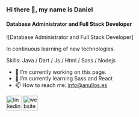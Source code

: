 ### Hi there 👋, my name is Daniel
#### Database Administrator and Full Stack Developer
![Database Administrator and Full Stack Developer]

In continuous learning of new technologies.

Skills: Java / Dart / Js / Html / Sass / Nodejs 

- 🔭 I’m currently working on this page. 
- 🌱 I’m currently learning Sass and React 
- 📫 How to reach me: info@anullos.es 


[<img src='https://cdn.jsdelivr.net/npm/simple-icons@3.0.1/icons/linkedin.svg' alt='linkedin' height='40'>](https://www.linkedin.com/in/https://www.linkedin.com/in/anullos//)  [<img src='https://cdn.jsdelivr.net/npm/simple-icons@3.0.1/icons/icloud.svg' alt='website' height='40'>](http://www.anullos.es)  

